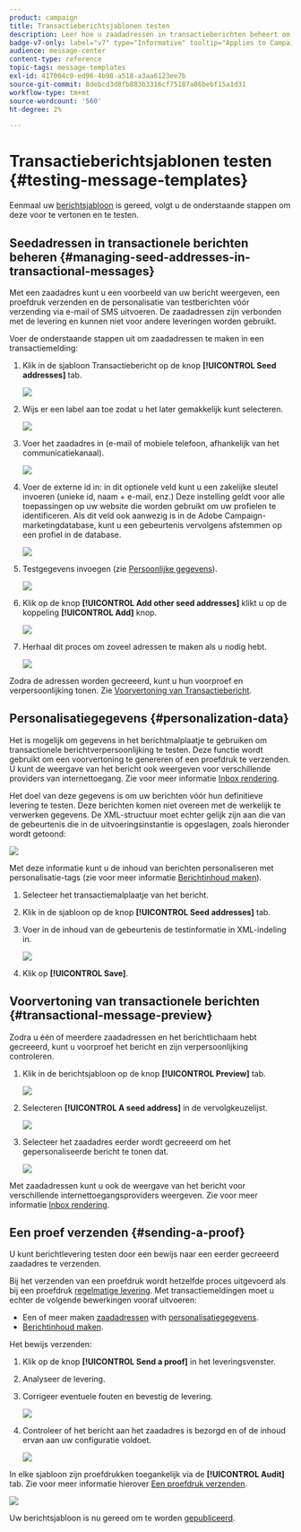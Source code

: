 ```yaml
---
product: campaign
title: Transactieberichtsjablonen testen
description: Leer hoe u zaadadressen in transactieberichten beheert om deze in Adobe Campaign Classic voor te vertonen en te testen
badge-v7-only: label="v7" type="Informative" tooltip="Applies to Campaign Classic v7 only"
audience: message-center
content-type: reference
topic-tags: message-templates
exl-id: 417004c9-ed96-4b98-a518-a3aa6123ee7b
source-git-commit: 8debcd3d8fb883b3316cf75187a86bebf15a1d31
workflow-type: tm+mt
source-wordcount: '560'
ht-degree: 2%

---
```


# Transactieberichtsjablonen testen {#testing-message-templates}



Eenmaal uw [berichtsjabloon](../../message-center/using/creating-the-message-template.md) is gereed, volgt u de onderstaande stappen om deze voor te vertonen en te testen.

## Seedadressen in transactionele berichten beheren {#managing-seed-addresses-in-transactional-messages}

Met een zaadadres kunt u een voorbeeld van uw bericht weergeven, een proefdruk verzenden en de personalisatie van testberichten vóór verzending via e-mail of SMS uitvoeren. De zaadadressen zijn verbonden met de levering en kunnen niet voor andere leveringen worden gebruikt.

Voer de onderstaande stappen uit om zaadadressen te maken in een transactiemelding:

1. Klik in de sjabloon Transactiebericht op de knop **[!UICONTROL Seed addresses]** tab.

   ![](assets/messagecenter_create_seedaddr_001.png)

1. Wijs er een label aan toe zodat u het later gemakkelijk kunt selecteren.

   ![](assets/messagecenter_create_seedaddr_002.png)

1. Voer het zaadadres in (e-mail of mobiele telefoon, afhankelijk van het communicatiekanaal).

   ![](assets/messagecenter_create_seedaddr_003.png)

1. Voer de externe id in: in dit optionele veld kunt u een zakelijke sleutel invoeren (unieke id, naam + e-mail, enz.) Deze instelling geldt voor alle toepassingen op uw website die worden gebruikt om uw profielen te identificeren. Als dit veld ook aanwezig is in de Adobe Campaign-marketingdatabase, kunt u een gebeurtenis vervolgens afstemmen op een profiel in de database.

   ![](assets/messagecenter_create_seedaddr_003bis.png)

1. Testgegevens invoegen (zie [Persoonlijke gegevens](#personalization-data)).

   ![](assets/messagecenter_create_custo_001.png)

   <!--## Creating several seed addresses {#creating-several-seed-addresses}-->
1. Klik op de knop **[!UICONTROL Add other seed addresses]** klikt u op de koppeling **[!UICONTROL Add]** knop.

   ![](assets/messagecenter_create_seedaddr_004.png)

   <!--1. Follow the configuration steps for a seed address detailed in the [Creating a seed address](#creating-a-seed-address) section.-->
1. Herhaal dit proces om zoveel adressen te maken als u nodig hebt.

   ![](assets/messagecenter_create_seedaddr_008.png)

Zodra de adressen worden gecreeerd, kunt u hun voorproef en verpersoonlijking tonen. Zie [Voorvertoning van Transactiebericht](#transactional-message-preview).

## Personalisatiegegevens {#personalization-data}

Het is mogelijk om gegevens in het berichtmalplaatje te gebruiken om transactionele berichtverpersoonlijking te testen. Deze functie wordt gebruikt om een voorvertoning te genereren of een proefdruk te verzenden. U kunt de weergave van het bericht ook weergeven voor verschillende providers van internettoegang. Zie voor meer informatie [Inbox rendering](../../delivery/using/inbox-rendering.md).

Het doel van deze gegevens is om uw berichten vóór hun definitieve levering te testen. Deze berichten komen niet overeen met de werkelijk te verwerken gegevens. De XML-structuur moet echter gelijk zijn aan die van de gebeurtenis die in de uitvoeringsinstantie is opgeslagen, zoals hieronder wordt getoond:

![](assets/messagecenter_create_custo_006.png)

Met deze informatie kunt u de inhoud van berichten personaliseren met personalisatie-tags (zie voor meer informatie [Berichtinhoud maken](../../message-center/using/creating-the-message-template.md#creating-message-content)).

1. Selecteer het transactiemalplaatje van het bericht.

1. Klik in de sjabloon op de knop **[!UICONTROL Seed addresses]** tab.

1. Voer in de inhoud van de gebeurtenis de testinformatie in XML-indeling in.

   ![](assets/messagecenter_create_custo_001.png)

1. Klik op **[!UICONTROL Save]**.

## Voorvertoning van transactionele berichten  {#transactional-message-preview}

Zodra u één of meerdere zaadadressen en het berichtlichaam hebt gecreeerd, kunt u voorproef het bericht en zijn verpersoonlijking controleren.

1. Klik in de berichtsjabloon op de knop **[!UICONTROL Preview]** tab.

   ![](assets/messagecenter_preview_001.png)

1. Selecteren **[!UICONTROL A seed address]** in de vervolgkeuzelijst.

   ![](assets/messagecenter_preview_002.png)

1. Selecteer het zaadadres eerder wordt gecreeerd om het gepersonaliseerde bericht te tonen dat.

   ![](assets/messagecenter_create_seedaddr_009.png)

Met zaadadressen kunt u ook de weergave van het bericht voor verschillende internettoegangsproviders weergeven. Zie voor meer informatie [Inbox rendering](../../delivery/using/inbox-rendering.md).

## Een proef verzenden {#sending-a-proof}

U kunt berichtlevering testen door een bewijs naar een eerder gecreeerd zaadadres te verzenden.

Bij het verzenden van een proefdruk wordt hetzelfde proces uitgevoerd als bij een proefdruk [regelmatige levering](../../delivery/using/steps-validating-the-delivery.md#sending-a-proof). Met transactiemeldingen moet u echter de volgende bewerkingen vooraf uitvoeren:

* Een of meer maken [zaadadressen](#managing-seed-addresses-in-transactional-messages) with [personalisatiegegevens](#personalization-data).
* [Berichtinhoud maken](../../message-center/using/creating-the-message-template.md#creating-message-content).

Het bewijs verzenden:

1. Klik op de knop **[!UICONTROL Send a proof]** in het leveringsvenster.
1. Analyseer de levering.
1. Corrigeer eventuele fouten en bevestig de levering.

   ![](assets/messagecenter_send_proof_001.png)

1. Controleer of het bericht aan het zaadadres is bezorgd en of de inhoud ervan aan uw configuratie voldoet.

   ![](assets/messagecenter_send_proof_002.png)

In elke sjabloon zijn proefdrukken toegankelijk via de **[!UICONTROL Audit]** tab. Zie voor meer informatie hierover [Een proefdruk verzenden](../../delivery/using/steps-validating-the-delivery.md#sending-a-proof).

![](assets/messagecenter_send_proof_003.png)

Uw berichtsjabloon is nu gereed om te worden [gepubliceerd](../../message-center/using/publishing-message-templates.md).